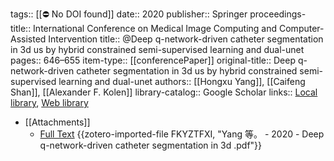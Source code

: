 tags:: [[⛔ No DOI found]]
date:: 2020
publisher:: Springer
proceedings-title:: International Conference on Medical Image Computing and Computer-Assisted Intervention
title:: @Deep q-network-driven catheter segmentation in 3d us by hybrid constrained semi-supervised learning and dual-unet
pages:: 646–655
item-type:: [[conferencePaper]]
original-title:: Deep q-network-driven catheter segmentation in 3d us by hybrid constrained semi-supervised learning and dual-unet
authors:: [[Hongxu Yang]], [[Caifeng Shan]], [[Alexander F. Kolen]]
library-catalog:: Google Scholar
links:: [Local library](zotero://select/library/items/VI5N7TCG), [Web library](https://www.zotero.org/users/8746250/items/VI5N7TCG)

- [[Attachments]]
	- [Full Text](https://arxiv.org/pdf/2006.14702) {{zotero-imported-file FKYZTFXI, "Yang 等。 - 2020 - Deep q-network-driven catheter segmentation in 3d .pdf"}}